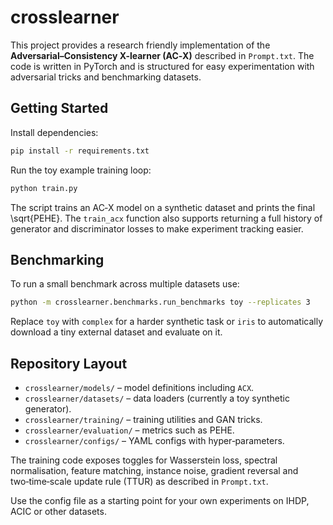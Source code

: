# crosslearner

This project provides a research friendly implementation of the **Adversarial–Consistency X-learner (AC‑X)** described in `Prompt.txt`. The code is written in PyTorch and is structured for easy experimentation with adversarial tricks and benchmarking datasets.

## Getting Started

Install dependencies:

```bash
pip install -r requirements.txt
```

Run the toy example training loop:

```bash
python train.py
```

The script trains an AC‑X model on a synthetic dataset and prints the final \sqrt{PEHE}.
The `train_acx` function also supports returning a full history of generator and
discriminator losses to make experiment tracking easier.

## Benchmarking

To run a small benchmark across multiple datasets use:

```bash
python -m crosslearner.benchmarks.run_benchmarks toy --replicates 3
```

Replace `toy` with `complex` for a harder synthetic task or `iris` to automatically download a tiny external dataset and evaluate on it.

## Repository Layout

- `crosslearner/models/` – model definitions including `ACX`.
- `crosslearner/datasets/` – data loaders (currently a toy synthetic generator).
- `crosslearner/training/` – training utilities and GAN tricks.
- `crosslearner/evaluation/` – metrics such as PEHE.
- `crosslearner/configs/` – YAML configs with hyper‑parameters.

The training code exposes toggles for Wasserstein loss, spectral normalisation, feature matching, instance noise, gradient reversal and two‑time‑scale update rule (TTUR) as described in `Prompt.txt`.

Use the config file as a starting point for your own experiments on IHDP, ACIC or other datasets.

